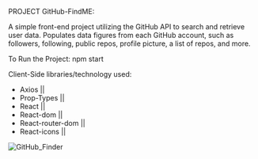 PROJECT GitHub-FindME:

A simple front-end project utilizing the GitHub API to search and retrieve user data. 
Populates data figures from each GitHub account, such as followers, following, public repos, profile picture, a list of repos, and more.

To Run the Project: npm start


Client-Side libraries/technology used:
* Axios ||
* Prop-Types ||
* React ||
* React-dom ||
* React-router-dom ||
* React-icons ||





![GitHub_Finder](https://github.com/iShallEatCode/GitHub-Finder-App/assets/84070418/bac9d233-74e9-4f6f-bd93-5ba42055a1de)
